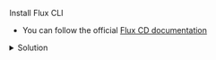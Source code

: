 Install Flux CLI
- You can follow the official [Flux CD documentation](https://fluxcd.io/flux/installation/#install-the-flux-cli)

<details><summary>Solution</summary>

```
curl -s https://fluxcd.io/install.sh | sudo bash
```{{exec}}

</details>

<br>
  
Check the **version** of Flux CLI

```
flux -v
```{{exec}}

  

Check **Flux CLI commands list** using the `-h` help tag

```
flux -h
```{{exec}}